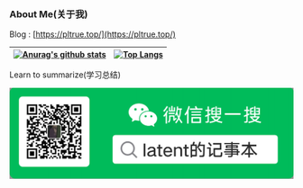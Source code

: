### About Me(关于我)

Blog : [https://pltrue.top/](https://pltrue.top/)


| [![Anurag's github stats](https://github-readme-stats.vercel.app/api?username=pl1998)](https://github.com/anuraghazra/github-readme-stats) |[![Top Langs](https://github-readme-stats.vercel.app/api/top-langs/?username=pl1998&hide=javascript,html,css,PLpgSQL,Blade,scss,Handlebars,Shell)](https://github.com/anuraghazra/github-readme-stats) |
| ------------------------------------------------------------ | ------------------------------------------------------------ |

Learn to summarize(学习总结)

![avatar](img/weixinsousou1.png)



